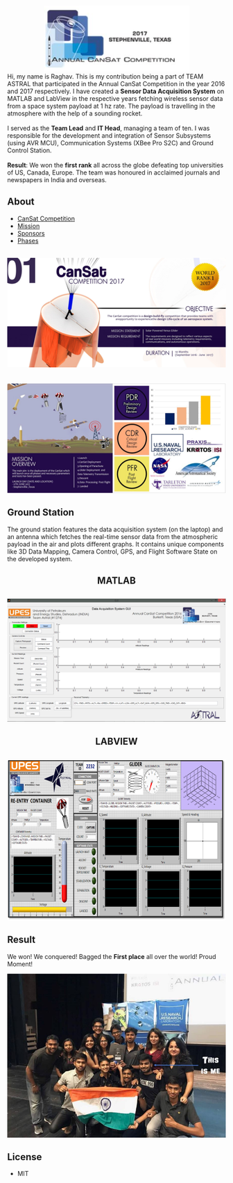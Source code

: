 <div align="center">
  <img src="https://github.com/gargraghav/Sensor-Data-Acquisition-System/blob/master/images/Logo.JPG"><br>
</div>
Hi, my name is Raghav. This is my contribution being a part of TEAM ASTRAL that participated in the Annual CanSat Competition in the year 2016 and 2017 respectively. I have created a <b>Sensor Data Acquisition System</b> on MATLAB and LabView in the respective years fetching wireless sensor data from a space system payload at 1 hz rate. The payload is travelling in the atmosphere with the help of a sounding rocket.<br/>
<br/>
I served as the <b>Team Lead</b> and <b>IT Head</b>, managing a team of ten. I was responsible for the development and integration of Sensor Subsystems (using AVR MCU), Communication Systems (XBee Pro S2C) and Ground Control Station.
<br/>
<br/>
<b>Result</b>: We won the <b>first rank</b> all across the globe defeating top universities of US, Canada, Europe. The team was honoured in acclaimed journals and newspapers in India and overseas.

## About
* [CanSat Competition](http://www.cansatcompetition.com/)
* [Mission](https://github.com/gargraghav/Sensor-Data-Acquisition-System/blob/master/About%20CanSat/What%20is%20CanSat/Mission%20Guide.pdf)
* [Sponsors](https://github.com/gargraghav/Sensor-Data-Acquisition-System/blob/master/images/Sponsors.JPG)
* [Phases](https://github.com/gargraghav/Sensor-Data-Acquisition-System/tree/master/About%20CanSat/PHASES)
<br/>
<div align="center">
  <img src="https://github.com/gargraghav/Sensor-Data-Acquisition-System/blob/master/About%20CanSat/What%20is%20CanSat/Picture1.jpg"><br/>
  <br/>
  <br/>
  <img src="https://github.com/gargraghav/Sensor-Data-Acquisition-System/blob/master/About%20CanSat/What%20is%20CanSat/Picture6.JPG"><br>
</div>

## Ground Station
The ground station features the data acquisition system (on the laptop) and an antenna which fetches the real-time sensor data from the atmospheric payload in the air and plots different graphs. It contains unique components like 3D Data Mapping, Camera Control, GPS, and Flight Software State on the developed system.
<br/>
<div align="center"> 
  <h2>MATLAB<h2/>
</div>
<div align="center">
  <img src="https://github.com/gargraghav/Sensor-Data-Acquisition-System/blob/master/MATLAB/Picture3.png"><br>
</div>
<div align="center"> 
  <h2>LABVIEW<h2/>
</div>
<div align="center">
  <img src="https://github.com/gargraghav/Sensor-Data-Acquisition-System/blob/master/LabView/Picture2.png"><br>
</div>

## Result
We won! We conquered! Bagged the <b>First place</b> all over the world! Proud Moment!
  <div align="center">
  <img src="https://github.com/gargraghav/Sensor-Data-Acquisition-System/blob/master/images/Result.JPG"><br>
</div>

## License

* MIT
